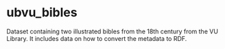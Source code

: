 # ubvu_bibles
Dataset containing two illustrated bibles from the 18th century from the VU Library. It includes data on how to convert the metadata to RDF.
